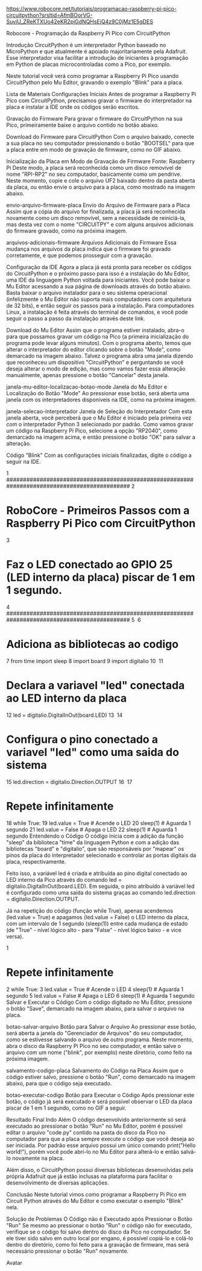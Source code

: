 https://www.robocore.net/tutoriais/programacao-raspberry-pi-pico-circuitpython?srsltid=AfmBOorVG-SuviU_ZReKTXUo42eKR2pjGdNQHsEjQ4z9C0jMz1E5gDES



Robocore - Programação da Raspberry Pi Pico com CircuitPython


Introdução
CircuitPython é um interpretador Python baseado no MicroPython e que atualmente é apoiado majoritariamente pela Adafruit. Esse interpretador visa facilitar a introdução de iniciantes à programação em Python de placas microcontroladas como a Pico, por exemplo.

Neste tutorial você verá como programar a Raspberry Pi Pico usando CircuitPython pelo Mu Editor, gravando o exemplo "Blink" para a placa.

Lista de Materiais
Configurações Iniciais
Antes de programar a Raspberry Pi Pico com CircuitPython, precisamos gravar o firmware do interpretador na placa e instalar a IDE onde os códigos serão escritos.

Gravação do Firmware
Para gravar o firmware do CircuitPython na sua Pico, primeiramente baixe o arquivo contido no botão abaixo.

 Download do Firmware para CircuitPython
Com o arquivo baixado, conecte a sua placa no seu computador pressionando o botão "BOOTSEL" para que a placa entre em modo de gravação de firmware, como no GIF abaixo.

Inicialização da Placa em Modo de Gravação de Firmware
Fonte: Raspberry Pi
Deste modo, a placa será reconhecida como um disco removível de nome "RPI-RP2" no seu computador, basicamente como um pendrive. Neste momento, copie e cole o arquivo UF2 baixado dentro da pasta aberta da placa, ou então envie o arquivo para a placa, como mostrado na imagem abaixo.

envio-arquivo-firmware-placa
Envio do Arquivo de Firmware para a Placa
Assim que a cópia do arquivo for finalizada, a placa já será reconhecida novamente como um disco removível, sem a necessidade de reiniciá-la, mas desta vez com o nome "CIRCUITPY" e com alguns arquivos adicionais do firmware gravado, como na próxima imagem.

arquivos-adicionais-firmware
Arquivos Adicionais do Firmware
Essa mudança nos arquivos da placa indica que o firmware foi gravado corretamente, e que podemos prosseguir com a gravação.

Configuração da IDE
Agora a placa já está pronta para receber os códigos do CircuitPython e o próximo passo para isso é a instalação do Mu Editor, uma IDE da linguagem Python voltada para iniciantes. Você pode baixar o Mu Editor acessando a sua página de downloads através do botão abaixo. Basta baixar o arquivo instalador para o seu sistema operacional (infelizmente o Mu Editor não suporta mais computadores com arquitetura de 32 bits), e então seguir os passos para a instalação. Para computadores Linux, a instalação é feita através do terminal de comandos, e você pode seguir o passo a passo da instalação através deste link.

 Download do Mu Editor
Assim que o programa estiver instalado, abra-o para que possamos gravar um código na Pico (a primeira inicialização do programa pode levar alguns minutos). Com o programa aberto, temos que alterar o interpretador do editor clicando sobre o botão "Mode", como demarcado na imagem abaixo. Talvez o programa abra uma janela dizendo que reconheceu um dispositivo "CircuitPython" e perguntando se você deseja alterar o modo de edição, mas como vamos fazer essa alteração manualmente, apenas pressione o botão "Cancelar" desta janela.

janela-mu-editor-localizacao-botao-mode
Janela do Mu Editor e Localização do Botão "Mode"
Ao pressionar esse botão, será aberta uma janela com os interpretadores disponíveis na IDE, como na próxima imagem.

janela-selecao-interpretador
Janela de Seleção do Interpretador
Com esta janela aberta, você perceberá que o Mu Editor é iniciado pela primeira vez com o interpretador Python 3 selecionado por padrão. Como vamos gravar um código na Raspberry Pi Pico, selecione a opção "RP2040", como demarcado na imagem acima, e então pressione o botão "OK" para salvar a alteração.

Código "Blink"
Com as configurações iniciais finalizadas, digite o código a seguir na IDE.

1
#############################################################################################
2
# RoboCore - Primeiros Passos com a Raspberry Pi Pico com CircuitPython
3
# Faz o LED conectado ao GPIO 25 (LED interno da placa) piscar de 1 em 1 segundo.
4
#############################################################################################
5
​
6
# Adiciona as bibliotecas ao codigo
7
from time import sleep
8
import board
9
import digitalio
10
​
11
# Declara a variavel "led" conectada ao LED interno da placa
12
led = digitalio.DigitalInOut(board.LED)
13
​
14
# Configura o pino conectado a variavel "led" como uma saida do sistema
15
led.direction = digitalio.Direction.OUTPUT
16
​
17
# Repete infinitamente
18
while True:
19
    led.value = True  # Acende o LED
20
    sleep(1)  # Aguarda 1 segundo
21
    led.value = False  # Apaga o LED
22
    sleep(1)  # Aguarda 1 segundo
Entendendo o Código
O código inicia com a adição da função "sleep" da biblioteca "time" da linguagem Python e com a adição das bibliotecas "board" e "digitalio", que são responsáveis por "mapear" os pinos da placa do interpretador selecionado e controlar as portas digitais da placa, respectivamente.

Feito isso, a variável led é criada e atribuída ao pino digital conectado ao LED interno da Pico através do comando led = digitalio.DigitalInOut(board.LED). Em seguida, o pino atribuído à variável led é configurado como uma saída do sistema graças ao comando led.direction = digitalio.Direction.OUTPUT.

Já na repetição do código (função while True), apenas acendemos (led.value = True) e apagamos (led.value = False) o LED interno da placa, com um intervalo de 1 segundo (sleep(1)) entre cada mudança de estado (de "True" - nível lógico alto - para "False" - nível lógico baixo - e vice versa).

1
# Repete infinitamente
2
while True:
3
    led.value = True  # Acende o LED
4
    sleep(1)  # Aguarda 1 segundo
5
    led.value = False  # Apaga o LED
6
    sleep(1)  # Aguarda 1 segundo
Salvar e Executar o Código
Com o código digitado no Mu Editor, pressione o botão "Save", demarcado na imagem abaixo, para salvar o arquivo na placa.

botao-salvar-arquivo
Botão para Salvar o Arquivo
Ao pressionar esse botão, será aberta a janela do "Gerenciador de Arquivos" do seu computador, como se estivesse salvando o arquivo de outro programa. Neste momento, abra o disco da Raspberry Pi Pico no seu computador, e então salve o arquivo com um nome ("blink", por exemplo) neste diretório, como feito na próxima imagem.

salvamento-codigo-placa
Salvamento do Código na Placa
Assim que o código estiver salvo, pressione o botão "Run", como demarcado na imagem abaixo, para que o código seja executado.

botao-executar-codigo
Botão para Executar o Código
Após pressionar este botão, o código já será executado e será possível observar o LED da placa piscar de 1 em 1 segundo, como no GIF a seguir.

Resultado Final
Indo Além
O código desenvolvido anteriormente só será executado ao pressionar o botão "Run" no Mu Editor, porém é possível editar o arquivo "code.py" contido na pasta do disco da Pico no computador para que a placa sempre execute o código que você deseja ao ser iniciada. Por padrão esse arquivo possui um único comando print("Hello world!"), porém você pode abrí-lo no Mu Editor para alterá-lo e então salvá-lo novamente na placa.

Além disso, o CircuitPython possui diversas bibliotecas desenvolvidas pela própria Adafruit que já estão inclusas na plataforma para facilitar o desenvolvimento de diversas aplicações.

Conclusão
Neste tutorial vimos como programar a Raspberry Pi Pico em Circuit Python através do Mu Editor e como executar o exemplo "Blink" nela.

Solução de Problemas
O Código não é Executado após Pressionar o Botão "Run"
Se mesmo ao pressionar o botão "Run" o código não for executado, verifique se o código foi salvo dentro do disco da Pico no computador. Se ele tiver sido salvo em outro local por engano, é possível copiá-lo e colá-lo dentro do diretório, como foi feito para a gravação de firmware, mas será necessário pressionar o botão "Run" novamente.

Avatar


